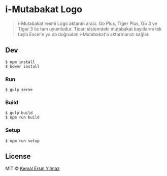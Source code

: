 # i-Mutabakat Logo

> i-Mutabakat resmi Logo aktarım aracı. Go Plus, Tiger Plus, Go 3 ve Tiger 3 ile tam uyumludur. Ticari sistemdeki mutabakat kayıtlarını tek tuşla Excel'e ya da doğrudan i-Mutabakat'a aktarmanızı sağlar.


## Dev

```
$ npm install
$ bower install
```

### Run

```
$ gulp serve
```

### Build

```
$ gulp build
$ npm run build
```

### Setup

```
$ npm run setup
```


## License

MIT © [Kemal Ersin Yılmaz](https://i-mutabakat.com)
